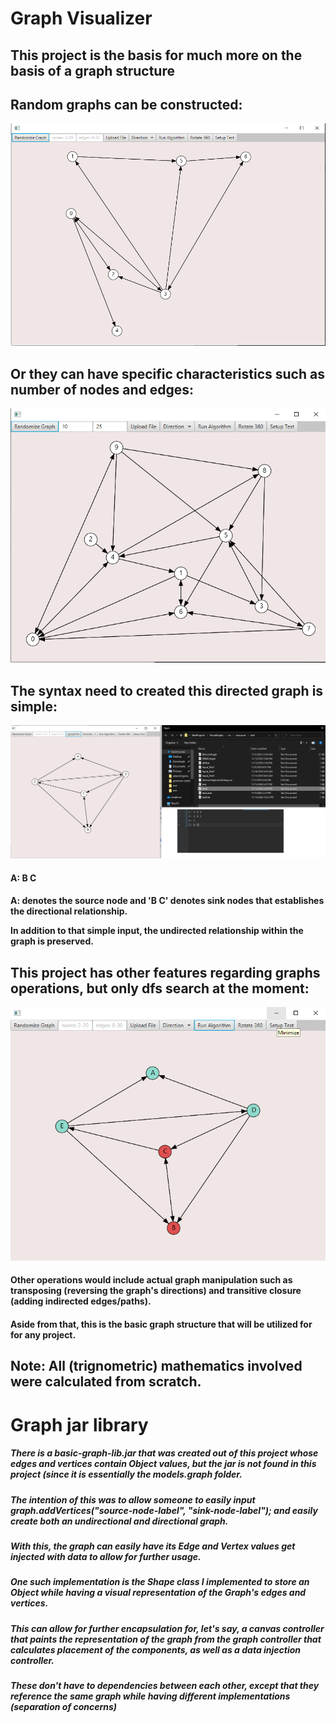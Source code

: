 <h1>Graph Visualizer</h1>
<h2>This project is the basis for much more on the basis of a graph structure</h3>

<h2>Random graphs can be constructed:</h2>
<img src="images/random-graph.png">

<h2>Or they can have specific characteristics such as number of nodes and edges:</h2>
<img src="images/random-graph-custom-inputs.png">

<h2>The syntax need to created this directed graph is simple:</h2>
<img src="images/basic-inputs.png">

<h4>A: B C<h4>
<p>A: denotes the source node and 'B C' denotes sink nodes that establishes the directional relationship.</p>
<p>In addition to that simple input, the undirected relationship within the graph is preserved.</p>

<h2>This project has other features regarding graphs operations, but only dfs search at the moment:</h3>
<img src="images/dfs-searching-algorithm.png">
<h4>Other operations would include actual graph manipulation such as transposing (reversing the graph's directions) and transitive closure (adding indirected edges/paths).</h4>

<h4>Aside from that, this is the basic graph structure that will be utilized for for any project.</h4>
<h2>Note: All (trignometric) mathematics involved were calculated from scratch.<h2>

<h1>Graph jar library</h2>
<h5>There is a basic-graph-lib.jar that was created out of this project whose edges and vertices contain Object values, but the jar is not found in this project (since it is essentially the models.graph folder.</h5>
<h5>The intention of this was to allow someone to easily input graph.addVertices("source-node-label", "sink-node-label"); and easily create both an undirectional and directional graph.</h5>
<h5>With this, the graph can easily have its Edge and Vertex values get injected with data to allow for further usage.<h5>
<h5>One such implementation is the Shape class I implemented to store an Object while having a visual representation of the Graph's edges and vertices.</h5>
<h5>This can allow for further encapsulation for, let's say, a canvas controller that paints the representation of the graph from the graph controller that calculates placement of the components, as well as a data injection controller.</h5>
<h5>These don't have to dependencies between each other, except that they reference the same graph while having different implementations (separation of concerns)</h5>

